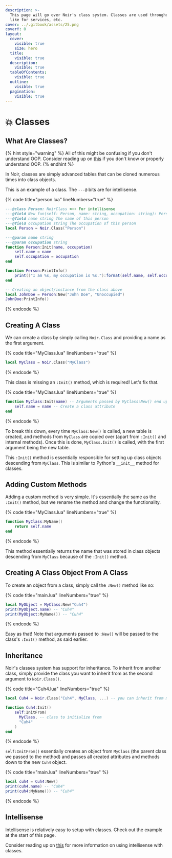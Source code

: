 ```yaml
---
description: >-
  This page will go over Noir's class system. Classes are used throughout Noir,
  like for services, etc.
cover: ../.gitbook/assets/25.png
coverY: 0
layout:
  cover:
    visible: true
    size: hero
  title:
    visible: true
  description:
    visible: true
  tableOfContents:
    visible: true
  outline:
    visible: true
  pagination:
    visible: true
---
```


# 💥 Classes

## What Are Classes?

{% hint style="warning" %}
All of this might be confusing if you don't understand OOP. Consider reading up on [this](https://en.wikipedia.org/wiki/Object-oriented_programming) if you don't know or properly understand OOP.
{% endhint %}

In Noir, classes are simply advanced tables that can be cloned numerous times into class objects.

This is an example of a class. The `---@` bits are for intellisense.

{% code title="person.lua" lineNumbers="true" %}
```lua
---@class Person: NoirClass <-- For intellisense
---@field New fun(self: Person, name: string, occupation: string): Person <-- so the Lua extension thinks Person:New() returns a Person and not a NoirClass
---@field name string The name of this person
---@field occupation string The occupation of this person
local Person = Noir.Class("Person")

---@param name string
---@param occupation string
function Person:Init(name, occupation)
    self.name = name
    self.occupation = occupation
end

function Person:PrintInfo()
    print(("I am %s, my occupation is %s."):format(self.name, self.occupation))
end

-- Creating an object/instance from the class above
local JohnDoe = Person:New("John Doe", "Unoccupied")
JohnDoe:PrintInfo()
```
{% endcode %}

## Creating A Class

We can create a class by simply calling `Noir.Class` and providing a name as the first argument.

{% code title="MyClass.lua" lineNumbers="true" %}
```lua
local MyClass = Noir.Class("MyClass")
```
{% endcode %}

This class is missing an `:Init()` method, which is required! Let's fix that.

{% code title="MyClass.lua" lineNumbers="true" %}
```lua
function MyClass:Init(name) -- Arguments passed by MyClass:New() end up here
    self.name = name -- Create a class attribute
end
```
{% endcode %}

To break this down, every time `MyClass:New()` is called, a new table is created, and methods from `MyClass` are copied over (apart from `:Init()` and internal methods). Once this is done, `MyClass.Init()` is called, with the first argument being the new table.

This `:Init()` method is essentially responsible for setting up class objects descending from `MyClass`. This is similar to Python's `__init__` method for classes.

## Adding Custom Methods

Adding a custom method is very simple. It's essentially the same as the `:Init()` method, but we rename the method and change the functionality.

{% code title="MyClass.lua" lineNumbers="true" %}
```lua
function MyClass:MyName()
    return self.name
end
```
{% endcode %}

This method essentially returns the name that was stored in class objects descending from `MyClass` because of the `:Init()` method.

## Creating A Class Object From A Class

To create an object from a class, simply call the `:New()` method like so:

{% code title="main.lua" lineNumbers="true" %}
```lua
local MyObject = MyClass:New("Cuh4")
print(MyObject.name) -- "Cuh4"
print(MyObject:MyName()) -- "Cuh4"
```
{% endcode %}

Easy as that! Note that arguments passed to `:New()` will be passed to the class's `:Init()` method, as said earlier.

## Inheritance

Noir's classes system has support for inheritance. To inherit from another class, simply provide the class you want to inherit from as the second argument to `Noir.Class()`.

{% code title="Cuh4.lua" lineNumbers="true" %}
```lua
local Cuh4 = Noir.Class("Cuh4", MyClass, ...) -- you can inherit from multiple classes

function Cuh4:Init()
    self:InitFrom(
      MyClass, -- class to initialize from
      "Cuh4"
    )
end
```
{% endcode %}

`self:InitFrom()` essentially creates an object from `MyClass` (the parent class we passed to the method) and passes all created attributes and methods down to the new `Cuh4` object.

{% code title="main.lua" lineNumbers="true" %}
```lua
local cuh4 = Cuh4:New()
print(cuh4.name) -- "Cuh4"
print(cuh4:MyName()) -- "Cuh4"
```
{% endcode %}

## Intellisense

Intellisense is relatively easy to setup with classes. Check out the example at the start of this page.

Consider reading up on [this](https://luals.github.io/wiki/annotations/#class) for more information on using intellisense with classes.
